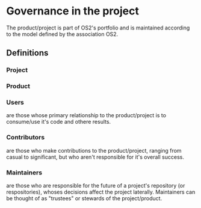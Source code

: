 # Governance in the project

The product/project is part of OS2's portfolio and is maintained according to the model defined by the association OS2.

## Definitions

### Project

### Product

### Users
are those whose primary relationship to the product/project is to consume/use it's code and othere results.

### Contributors
are those who make contributions to the product/project, ranging from casual to significant, but who aren't responsible for it's overall success.

### Maintainers
are those who are responsible for the future of a project's repository (or respositories), whoses decisions affect the project laterally. Maintainers can be thought of as "trustees" or stewards of the project/product.
